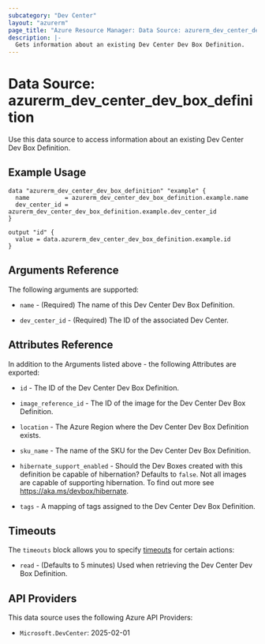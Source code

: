 ```yaml
---
subcategory: "Dev Center"
layout: "azurerm"
page_title: "Azure Resource Manager: Data Source: azurerm_dev_center_dev_box_definition"
description: |-
  Gets information about an existing Dev Center Dev Box Definition.
---
```


# Data Source: azurerm_dev_center_dev_box_definition

Use this data source to access information about an existing Dev Center Dev Box Definition.

## Example Usage

```hcl
data "azurerm_dev_center_dev_box_definition" "example" {
  name          = azurerm_dev_center_dev_box_definition.example.name
  dev_center_id = azurerm_dev_center_dev_box_definition.example.dev_center_id
}

output "id" {
  value = data.azurerm_dev_center_dev_box_definition.example.id
}
```

## Arguments Reference

The following arguments are supported:

* `name` - (Required) The name of this Dev Center Dev Box Definition.

* `dev_center_id` - (Required) The ID of the associated Dev Center.

## Attributes Reference

In addition to the Arguments listed above - the following Attributes are exported:

* `id` - The ID of the Dev Center Dev Box Definition.

* `image_reference_id` - The ID of the image for the Dev Center Dev Box Definition.

* `location` - The Azure Region where the Dev Center Dev Box Definition exists.

* `sku_name` - The name of the SKU for the Dev Center Dev Box Definition.

* `hibernate_support_enabled` - Should the Dev Boxes created with this definition be capable of hibernation? Defaults to `false`. Not all images are capable of supporting hibernation. To find out more see https://aka.ms/devbox/hibernate.

* `tags` - A mapping of tags assigned to the Dev Center Dev Box Definition.

## Timeouts

The `timeouts` block allows you to specify [timeouts](https://www.terraform.io/language/resources/syntax#operation-timeouts) for certain actions:

* `read` - (Defaults to 5 minutes) Used when retrieving the Dev Center Dev Box Definition.

## API Providers
<!-- This section is generated, changes will be overwritten -->
This data source uses the following Azure API Providers:

* `Microsoft.DevCenter`: 2025-02-01
